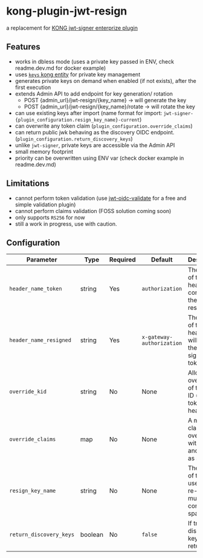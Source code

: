 # kong-plugin-jwt-resign

a replacement for [KONG jwt-signer enterprize plugin](https://docs.konghq.com/hub/kong-inc/jwt-signer/)

## Features

- works in dbless mode (uses a private key passed in ENV, check readme.dev.md for docker example)
- uses [`keys` kong entity](https://docs.konghq.com/gateway/3.4.x/admin-api/#keys-object) for private key management
- generates private keys on demand when enabled (if not exists), after the first execution
- extends Admin API to add endpoint for key generation/ rotation
  - POST {admin_url}/jwt-resign/{key_name} -> will generate the key
  - POST {admin_url}/jwt-resign/{key_name}/rotate -> will rotate the key
- can use existing keys after import (name format for import: `jwt-signer-{plugin_configuration.resign_key_name}-current`)
- can overwrite any token claim (`plugin_configuration.override_claims`)
- can return public jwk behaving as the discovery OIDC endpoint. (`plugin_configuration.return_discovery_keys`)
- unlike `jwt-signer`, private keys are accessible via the Admin API
- small memory footprint
- priority can be overwritten using ENV var (check docker example in readme.dev.md)

## Limitations

- cannot perform token validation (use [jwt-oidc-validate](https://github.com/DanielRailean/kong-plugin-jwt-oidc-validate) for a free and simple validation plugin)
- cannot perform claims validation (FOSS solution coming soon)
- only supports `RS256` for now
- still a work in progress, use with caution.

## Configuration

| Parameter                | Type     | Required | Default              | Description                                                |
|--------------------------|----------|----------|----------------------|------------------------------------------------------------|
| `header_name_token`      | string   | Yes      | `authorization`      | The name of the header that contains the token to resign.            |
| `header_name_resigned`   | string   | Yes      | `x-gateway-authorization` | The name of the header that will contain the re-signed token. |
| `override_kid`           | string   | No       | None                 | Allows overriding of the Key ID (kid) in token header.                           |
| `override_claims`        | map      | No       | None                 | A map of claims to override, with keys and values as strings. |
| `resign_key_name`        | string   | No       | None                 | The name of the key used for re-signing, must not contain spaces. |
| `return_discovery_keys`  | boolean  | No       | `false`              | If true, discovery keys will be returned.                  |
